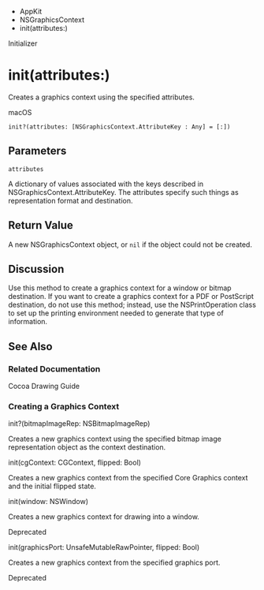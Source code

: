 

- AppKit
- NSGraphicsContext
-  init(attributes:) 

Initializer

# init(attributes:)

Creates a graphics context using the specified attributes.

macOS

``` source
init?(attributes: [NSGraphicsContext.AttributeKey : Any] = [:])
```

## Parameters 

`attributes`  

A dictionary of values associated with the keys described in NSGraphicsContext.AttributeKey. The attributes specify such things as representation format and destination.

## Return Value

A new NSGraphicsContext object, or `nil` if the object could not be created.

## Discussion

Use this method to create a graphics context for a window or bitmap destination. If you want to create a graphics context for a PDF or PostScript destination, do not use this method; instead, use the NSPrintOperation class to set up the printing environment needed to generate that type of information.

## See Also

### Related Documentation

Cocoa Drawing Guide

### Creating a Graphics Context

init?(bitmapImageRep: NSBitmapImageRep)

Creates a new graphics context using the specified bitmap image representation object as the context destination.

init(cgContext: CGContext, flipped: Bool)

Creates a new graphics context from the specified Core Graphics context and the initial flipped state.

init(window: NSWindow)

Creates a new graphics context for drawing into a window.

Deprecated

init(graphicsPort: UnsafeMutableRawPointer, flipped: Bool)

Creates a new graphics context from the specified graphics port.

Deprecated

